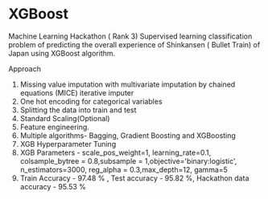 # XGBoost
Machine Learning Hackathon ( Rank 3)
Supervised learning classification problem of predicting the overall experience of Shinkansen ( Bullet Train) of Japan using XGBoost algorithm.

Approach
1. Missing value imputation with multivariate imputation by chained equations (MICE) iterative imputer
2. One hot encoding for categorical variables
3. Splitting the data into train and test
4. Standard Scaling(Optional)
5. Feature engineering.
6. Multiple algorithms- Bagging, Gradient Boosting and XGBoosting
7. XGB Hyperparameter Tuning
8. XGB Parameters - scale_pos_weight=1, learning_rate=0.1, colsample_bytree = 0.8,subsample = 1,objective='binary:logistic', n_estimators=3000, reg_alpha = 0.3,max_depth=12, gamma=5
9. Train Accuracy - 97.48 % , Test accuracy - 95.82 %, Hackathon data accuracy - 95.53 %

